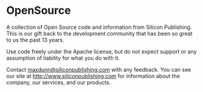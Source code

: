 OpenSource
==========
A collection of Open Source code and information from Silicon Publishing. This is our gift back to the development community that has been so great to us the past 13 years. 

Use code freely under the Apache license, but do not expect support or any assumption of liability for what you do with it.

Contact maxdunn@siliconpublishing.com with any feedback. You can see our site at http://www.siliconpublishing.com for information about the company, our services, and our products.
